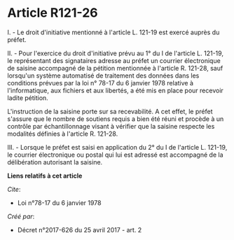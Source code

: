 # Article R121-26

I. - Le droit d'initiative mentionné à l'article L. 121-19 est exercé auprès du préfet.

II. - Pour l'exercice du droit d'initiative prévu au 1° du I de l'article L. 121-19, le représentant des signataires adresse
au préfet un courrier électronique de saisine accompagné de la pétition mentionnée à l'article R. 121-28, sauf lorsqu'un
système automatisé de traitement des données dans les conditions prévues par la loi n° 78-17 du 6 janvier 1978 relative à
l'informatique, aux fichiers et aux libertés, a été mis en place pour recevoir ladite pétition.

L'instruction de la saisine porte sur sa recevabilité. A cet effet, le préfet s'assure que le nombre de soutiens requis a
bien été réuni et procède à un contrôle par échantillonnage visant à vérifier que la saisine respecte les modalités définies
à l'article R. 121-28.

III. - Lorsque le préfet est saisi en application du 2° du I de l'article L. 121-19, le courrier électronique ou postal qui
lui est adressé est accompagné de la délibération autorisant la saisine.

**Liens relatifs à cet article**

_Cite_:

  - Loi n°78-17 du 6 janvier 1978

_Créé par_:

  - Décret n°2017-626 du 25 avril 2017 - art. 2
